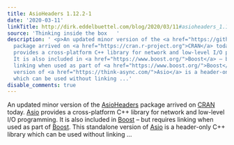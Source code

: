 ```yaml
---
title: AsioHeaders 1.12.2-1
date: '2020-03-11'
linkTitle: http://dirk.eddelbuettel.com/blog/2020/03/11#asioheaders_1.12.2-1
source: 'Thinking inside the box   '
description: ' <p>An updated minor version of the <a href="https://github.com/eddelbuettel/asioheaders">AsioHeaders</a>
  package arrived on <a href="https://cran.r-project.org">CRAN</a> today. <a href="https://think-async.com/Asio">Asio</a>
  provides a cross-platform C++ library for network and low-level I/O programming.
  It is also included in <a href="https://www.boost.org/">Boost</a> – but requires
  linking when used as part of <a href="https://www.boost.org/">Boost</a>. This standalone
  version of <a href="https://think-async.com/">Asio</a> is a header-only C++ library
  which can be used without linking ...'
disable_comments: true
---
```

 <p>An updated minor version of the <a href="https://github.com/eddelbuettel/asioheaders">AsioHeaders</a> package arrived on <a href="https://cran.r-project.org">CRAN</a> today. <a href="https://think-async.com/Asio">Asio</a> provides a cross-platform C++ library for network and low-level I/O programming. It is also included in <a href="https://www.boost.org/">Boost</a> – but requires linking when used as part of <a href="https://www.boost.org/">Boost</a>. This standalone version of <a href="https://think-async.com/">Asio</a> is a header-only C++ library which can be used without linking ...
